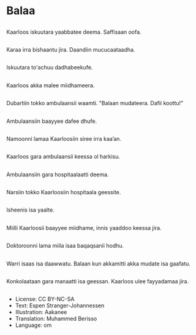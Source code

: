 # Balaa

##
Kaarloos iskuutara yaabbatee deema. Saffisaan oofa.

##
Karaa irra bishaantu jira. Daandiin mucucaataadha.

##
Iskuutara to'achuu dadhabeekufe.

##
Kaarloos akka malee miidhameera.

##
Dubartiin tokko ambulaansii waamti. "Balaan mudateera. Dafii koottu!"

##
Ambulaansiin baayyee dafee dhufe.

##
Namoonni lamaa Kaarloosiin siree irra kaaʼan.

##
Kaarloos gara ambulaansii keessa ol harkisu.

##
Ambulaansiin gara hospitaalaatti deema.

##
Narsiin tokko Kaarloosiin hospitaala geessite.

##
Isheenis isa yaalte.

##
Miilli Kaarloosii baayyee miidhame, innis yaaddoo keessa jira.

##
Doktoroonni lama miila isaa baqaqsanii hodhu.

##
Warri isaas isa daawwatu. Balaan kun akkamitti akka mudate isa gaafatu.

##
Konkolaataan gara manaatti isa geessan. Kaarloos ulee fayyadamaa jira.

##
* License: CC BY-NC-SA
* Text: Espen Stranger-Johannessen
* Illustration: Aakanee
* Translation: Muhammed Berisso
* Language: om
